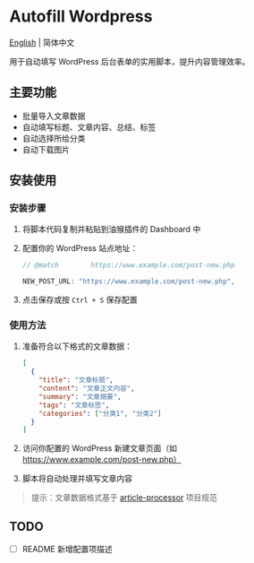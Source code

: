# Autofill Wordpress

[English](README.md) | 简体中文

用于自动填写 WordPress 后台表单的实用脚本，提升内容管理效率。

## 主要功能

- 批量导入文章数据
- 自动填写标题、文章内容、总结、标签
- 自动选择所给分类
- 自动下载图片

## 安装使用

### 安装步骤

1. 将脚本代码复制并粘贴到油猴插件的 Dashboard 中

2. 配置你的 WordPress 站点地址：

   ```javascript
   // @match        https://www.example.com/post-new.php
   ```

   ```javascript
   NEW_POST_URL: "https://www.example.com/post-new.php",
   ```

3. 点击保存或按 `Ctrl + S` 保存配置

### 使用方法

1. 准备符合以下格式的文章数据：

   ```json
   [
     {
       "title": "文章标题",
       "content": "文章正文内容",
       "summary": "文章摘要",
       "tags": "文章标签",
       "categories": ["分类1", "分类2"]
     }
   ]
   ```

2. 访问你配置的 WordPress 新建文章页面（如 https://www.example.com/post-new.php）

3. 脚本将自动处理并填写文章内容

> 提示：文章数据格式基于 [article-processor](https://github.com/elowenluo/article-processor) 项目规范

## TODO

- [ ] README 新增配置项描述
